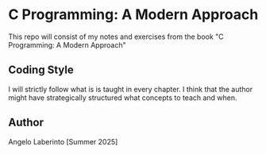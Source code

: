 # C Programming: A Modern Approach

This repo will consist of my notes and exercises from the book
"C Programming: A Modern Approach"

## Coding Style

I will strictly follow what is is taught in every chapter. I 
think that the author might have strategically structured what
concepts to teach and when.

## Author

Angelo Laberinto        	[Summer 2025]

